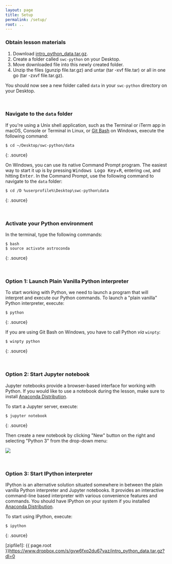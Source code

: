 ```yaml
---
layout: page
title: Setup
permalink: /setup/
root: ..
---
```


### Obtain lesson materials

1. Download [intro_python_data.tar.gz](https://www.dropbox.com/s/gvw6fxq2du67vaz/intro_python_data.tar.gz?dl=1).
2. Create a folder called `swc-python` on your Desktop.
3. Move downloaded file into this newly created folder.
4. Unzip the files (gunzip file.tar.gz) and untar (tar -xvf file.tar) or all in one go (tar -zxvf file.tar.gz).

You should now see a new folder called `data` in your `swc-python` directory on your
Desktop.

&nbsp; <!-- vertical spacer -->

### Navigate to the `data` folder

If you're using a Unix shell application, such as the Terminal or iTerm app in macOS, Console or Terminal in
Linux, or [Git Bash](https://gitforwindows.org/) on Windows, execute the following command:

~~~
$ cd ~/Desktop/swc-python/data
~~~
{: .source}

On Windows, you can use its native Command Prompt program.  The easiest way to start it up is by
pressing <kbd>Windows Logo Key</kbd>+<kbd>R</kbd>, entering `cmd`, and hitting <kbd>Enter</kbd>. In
the Command Prompt, use the following command to navigate to the `data` folder:
~~~
$ cd /D %userprofile%\Desktop\swc-python\data
~~~
{: .source}

&nbsp; <!-- vertical spacer -->

### Activate your Python environment

In the terminal, type the following commands:

~~~
$ bash
$ source activate astroconda
~~~
{: .source}

&nbsp; <!-- vertical spacer -->

### Option 1: Launch Plain Vanilla Python interpreter

To start working with Python, we need to launch a program that will interpret and execute our Python
commands. To launch a "plain vanilla" Python interpreter, execute:
~~~
$ python
~~~
{: .source}

If you are using Git Bash on Windows, you have to call Python _via_ `winpty`:
~~~
$ winpty python
~~~
{: .source}

&nbsp; <!-- vertical spacer -->

### Option 2: Start Jupyter notebook

Jupyter notebooks provide a browser-based interface for working with Python.  If you would like to
use a notebook during the lesson, make sure to install [Anaconda
Distribution](http://carpentries.github.io/workshop-template/#python).

To start a Jupyter server, execute:
~~~
$ jupyter notebook
~~~
{: .source}

Then create a new notebook by clicking "New" button on the right and selecting "Python 3" from the
drop-down menu:

![](../fig/new-notebook.png)

&nbsp; <!-- vertical spacer -->

### Option 3: Start IPython interpreter

IPython is an alternative solution situated somewhere in between the plain vanilla Python
interpreter and Jupyter notebooks.  It provides an interactive command-line based interpreter with
various convenience features and commands.  You should have IPython on your system if you installed
[Anaconda Distribution](http://carpentries.github.io/workshop-template/#python).

To start using IPython, execute:
~~~
$ ipython
~~~
{: .source}

[zipfile1]: {{ page.root }}https://www.dropbox.com/s/gvw6fxq2du67vaz/intro_python_data.tar.gz?dl=0
